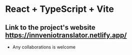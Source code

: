 # React + TypeScript + Vite

## Link to the project's website https://innveniotranslator.netlify.app/

* Any collaborations is welcome
